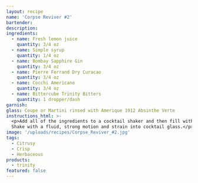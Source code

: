 ```yaml
---
layout: recipe
name: 'Corpse Reviver #2'
bartender:
description:
ingredients:
  - name: Fresh lemon juice
    quantity: 3/4 oz
  - name: Simple syrup
    quantity: 1/4 oz
  - name: Bombay Sapphire Gin
    quantity: 3/4 oz
  - name: Pierre Ferrand Dry Curacao
    quantity: 3/4 oz
  - name: Cocchi Americano
    quantity: 3/4 oz
  - name: Bittercube Trinity Bitters
    quantity: 1 dropper/dash
garnish:
glass: Coupe or Martini rinsed with Amerique 1912 Absinthe Verte
instructions_html: >-
  <p>Add all of the ingredients to a cocktail shaker and then fill with ice.
  Shake with a fluid, strong motion and strain into cocktail glass.</p>
image: '/uploads/recipes/Corpse_Reviver_#2.jpg'
tags:
  - Citrusy
  - Crisp
  - Herbaceous
products:
  - trinity
featured: false
---
```



